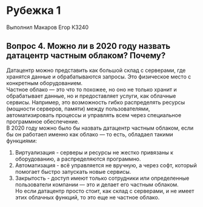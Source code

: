 # Рубежка 1

Выполнил Макаров Егор К3240

## Вопрос 4.  Можно ли в 2020 году назвать датацентр частным облаком? Почему?  


Датацентр можно представить как большой склад с серверами, где хранятся данные и обрабатываются запросы. Это физическое место с конкретным оборудованием.  
Частное облако — это что то похожее, но оно не только хранит и обрабатывает данные, но и предоставляет услуги, как облачные сервисы. Например, это возможность гибко распределять ресурсы (мощности серверов, памяти) между пользователями, автоматизировать процессы и управлять всем через специальное программное обеспечение.  
В 2020 году можно было бы назвать датацентр частным облаком, если бы он работаел именно как облако — то есть, обладаел такими функциями:  
1. Виртуализация - серверы и ресурсы не жестко привязаны к оборудованию, а распределяются программно.  
2. Автоматизация - всё управляется не вручную, а через софт, который помогает быстро запускать новые сервисы.  
3. Закрытость - доступ имеют только сотрудники или определенные пользователи компании — это и делает его частным облаком.  
Но если датацентр просто стоит, как склад с серверами, и не имеет этих облачных функций, то это еще не частное облако.